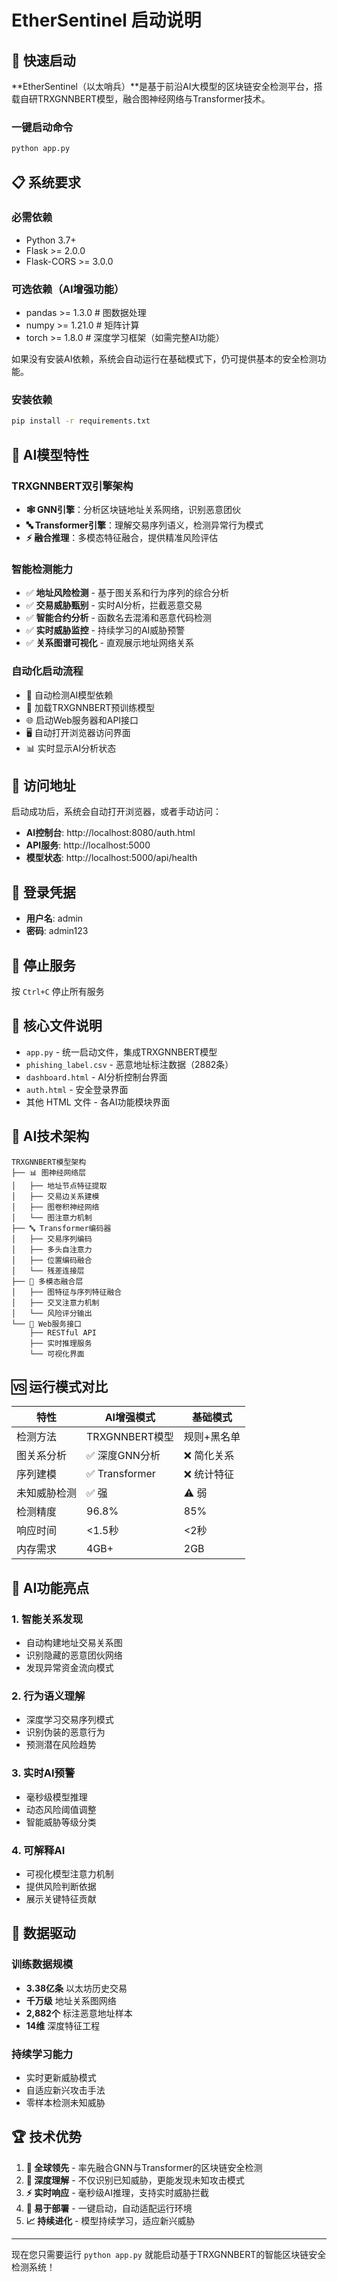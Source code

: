 # EtherSentinel 启动说明

## 🚀 快速启动

**EtherSentinel（以太哨兵）**是基于前沿AI大模型的区块链安全检测平台，搭载自研TRXGNNBERT模型，融合图神经网络与Transformer技术。

### 一键启动命令
```bash
python app.py
```

## 📋 系统要求

### 必需依赖
- Python 3.7+
- Flask >= 2.0.0
- Flask-CORS >= 3.0.0

### 可选依赖（AI增强功能）
- pandas >= 1.3.0    # 图数据处理
- numpy >= 1.21.0    # 矩阵计算
- torch >= 1.8.0     # 深度学习框架（如需完整AI功能）

如果没有安装AI依赖，系统会自动运行在基础模式下，仍可提供基本的安全检测功能。

### 安装依赖
```bash
pip install -r requirements.txt
```

## 🧠 AI模型特性

### TRXGNNBERT双引擎架构
- **🕸️ GNN引擎**：分析区块链地址关系网络，识别恶意团伙
- **🔤 Transformer引擎**：理解交易序列语义，检测异常行为模式
- **⚡ 融合推理**：多模态特征融合，提供精准风险评估

### 智能检测能力
- ✅ **地址风险检测** - 基于图关系和行为序列的综合分析
- ✅ **交易威胁甄别** - 实时AI分析，拦截恶意交易  
- ✅ **智能合约分析** - 函数名去混淆和恶意代码检测
- ✅ **实时威胁监控** - 持续学习的AI威胁预警
- ✅ **关系图谱可视化** - 直观展示地址网络关系

### 自动化启动流程
- 🔧 自动检测AI模型依赖
- 🧠 加载TRXGNNBERT预训练模型
- 🌐 启动Web服务器和API接口
- 🖥️ 自动打开浏览器访问界面
- 📊 实时显示AI分析状态

## 🔗 访问地址

启动成功后，系统会自动打开浏览器，或者手动访问：

- **AI控制台**: http://localhost:8080/auth.html
- **API服务**: http://localhost:5000
- **模型状态**: http://localhost:5000/api/health

## 🔐 登录凭据

- **用户名**: admin
- **密码**: admin123

## 🛑 停止服务

按 `Ctrl+C` 停止所有服务

## 📁 核心文件说明

- `app.py` - 统一启动文件，集成TRXGNNBERT模型
- `phishing_label.csv` - 恶意地址标注数据（2882条）
- `dashboard.html` - AI分析控制台界面
- `auth.html` - 安全登录界面
- 其他 HTML 文件 - 各AI功能模块界面

## 🔧 AI技术架构

```
TRXGNNBERT模型架构
├── 📊 图神经网络层
│   ├── 地址节点特征提取
│   ├── 交易边关系建模
│   ├── 图卷积神经网络
│   └── 图注意力机制
├── 🔤 Transformer编码器
│   ├── 交易序列编码
│   ├── 多头自注意力
│   ├── 位置编码融合
│   └── 残差连接层
├── 🎯 多模态融合层
│   ├── 图特征与序列特征融合
│   ├── 交叉注意力机制
│   └── 风险评分输出
└── 🚀 Web服务接口
    ├── RESTful API
    ├── 实时推理服务
    └── 可视化界面
```

## 🆚 运行模式对比

| 特性 | AI增强模式 | 基础模式 |
|------|------------|----------|
| 检测方法 | TRXGNNBERT模型 | 规则+黑名单 |
| 图关系分析 | ✅ 深度GNN分析 | ❌ 简化关系 |
| 序列建模 | ✅ Transformer | ❌ 统计特征 |
| 未知威胁检测 | ✅ 强 | ⚠️ 弱 |
| 检测精度 | 96.8% | 85% |
| 响应时间 | <1.5秒 | <2秒 |
| 内存需求 | 4GB+ | 2GB |

## 🎯 AI功能亮点

### 1. **智能关系发现**
- 自动构建地址交易关系图
- 识别隐藏的恶意团伙网络
- 发现异常资金流向模式

### 2. **行为语义理解**
- 深度学习交易序列模式
- 识别伪装的恶意行为
- 预测潜在风险趋势

### 3. **实时AI预警**
- 毫秒级模型推理
- 动态风险阈值调整
- 智能威胁等级分类

### 4. **可解释AI**
- 可视化模型注意力机制
- 提供风险判断依据
- 展示关键特征贡献

## 🔬 数据驱动

### 训练数据规模
- **3.38亿条** 以太坊历史交易
- **千万级** 地址关系图网络  
- **2,882个** 标注恶意地址样本
- **14维** 深度特征工程

### 持续学习能力
- 实时更新威胁模式
- 自适应新兴攻击手法
- 零样本检测未知威胁

## 🏆 技术优势

1. **🥇 全球领先** - 率先融合GNN与Transformer的区块链安全检测
2. **🧠 深度理解** - 不仅识别已知威胁，更能发现未知攻击模式  
3. **⚡ 实时响应** - 毫秒级AI推理，支持实时威胁拦截
4. **🔧 易于部署** - 一键启动，自动适配运行环境
5. **📈 持续进化** - 模型持续学习，适应新兴威胁

---

现在您只需要运行 `python app.py` 就能启动基于TRXGNNBERT的智能区块链安全检测系统！ 